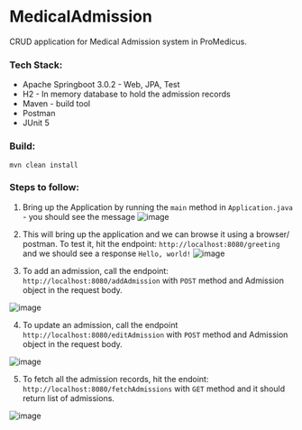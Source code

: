 # MedicalAdmission

CRUD application for Medical Admission system in ProMedicus.

### Tech Stack:
* Apache Springboot 3.0.2 - Web, JPA, Test
* H2 - In memory database to hold the admission records
* Maven - build tool
* Postman
* JUnit 5

### Build:
`mvn clean install`

### Steps to follow:
1. Bring up the Application by running the `main` method in `Application.java` - you should see the message 
![image](https://user-images.githubusercontent.com/124317572/217131421-8b3e7f43-e02d-4c80-96a0-e8e3131c6759.png)

2. This will bring up the application and we can browse it using a browser/ postman. To test it, hit the endpoint: `http://localhost:8080/greeting` and we should see a response `Hello, world!`
![image](https://user-images.githubusercontent.com/124317572/217131971-b21d5d8b-1c27-4618-a69d-10cd10d2732b.png)

3. To add an admission, call the endpoint: `http://localhost:8080/addAdmission` with `POST` method and Admission object in the request body.

![image](https://user-images.githubusercontent.com/124317572/217132169-8d06dcbf-1d9e-4504-a358-ff261e1e2fc2.png)

4. To update an admission, call the endpoint `http://localhost:8080/editAdmission` with `POST` method and Admission object in the request body.

![image](https://user-images.githubusercontent.com/124317572/217132402-cbb6a30e-46b2-4e5c-91d6-c65cf586b024.png)

5. To fetch all the admission records, hit the endoint: `http://localhost:8080/fetchAdmissions` with `GET` method and it should return list of admissions.

![image](https://user-images.githubusercontent.com/124317572/217132565-003abc51-405d-471c-ae95-3e60fb75c034.png)
